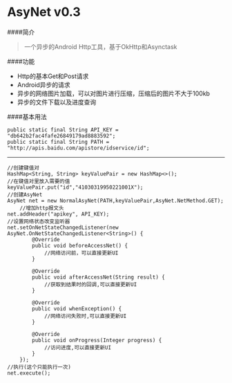 # AsyNet v0.3
####简介
> 一个异步的Android Http工具，基于OkHttp和Asynctask

####功能
* Http的基本Get和Post请求
* Android异步的请求
* 异步的网络图片加载，可以对图片进行压缩，压缩后的图片不大于100kb
* 异步的文件下载以及进度查询

####基本用法

	public static final String API_KEY = "db642b2fac4fafe26849179ad8883592";
    public static final String PATH = "http://apis.baidu.com/apistore/idservice/id";
---

	//创建键值对
	HashMap<String, String> keyValuePair = new HashMap<>();
	//在键值对里放入需要的值
	keyValuePair.put("id","41030319950221001X");
	//创建AsyNet
	AsyNet net = new NormalAsyNet(PATH,keyValuePair,AsyNet.NetMethod.GET);
        //增加http报文头
    net.addHeader("apikey", API_KEY);  
    //设置网络状态改变监听器    
    net.setOnNetStateChangedListener(new AsyNet.OnNetStateChangedListener<String>() {
            @Override
            public void beforeAccessNet() {
                //网络访问前，可以直接更新UI
            }

            @Override
            public void afterAccessNet(String result) {
                //获取到结果时的回调,可以直接更新UI
            }

            @Override
            public void whenException() {
                //网络访问失败时,可以直接更新UI
            }

            @Override
            public void onProgress(Integer progress) {
                //访问进度,可以直接更新UI
            }
        });
    //执行(这个只能执行一次)
    net.execute();
